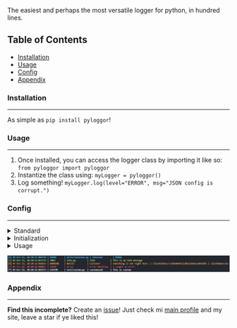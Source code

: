 The easiest and perhaps the most versatile logger for python, in hundred lines.

## Table of Contents
- [Installation](#Installation)
- [Usage](#Usage)
- [Config](#Config)
- [Appendix](#Appendix)

### Installation
---
As simple as `pip install pyloggor`!

### Usage
---
1) Once installed, you can access the logger class by importing it like so: `from pyloggor import pyloggor`
2) Instantize the class using: `myLogger = pyloggor()`
3) Log something! `myLogger.log(level="ERROR", msg="JSON config is corrupt.")`

### Config
---
<details>
	<summary> Standard </summary>

1. Standard Format.
	This currently does not support customizing the base format, however you CAN pass in extra variables per log, which gets added at the end of the standard format string.
	- Standard Format: `[P] DATE_TIME LEVEL FILE TOPIC MSG EXTRAS`

2. Level.
	- The default level hierarchy is: `DEBUG` -> `INFO` -> `WARNING` -> `ERROR` -> `CRITICAL`.
		- This means that if the level is `WARNING`, it will log all WARNINGs, ERRORs, and CRITICALs but not DEBUG and INFO messages.
	- You can pass in a custom level as well, which will not effect the level hierarchy and always print as well as log to file.

3. Colouring.
	- While passing in default or level_colours config, please pass it in the form of `level_colours={"LEVEL": "[VALID_COLOUR]"}`
	- Here, `VALID_COLOUR` can be any of colours listed [here](https://rich.readthedocs.io/en/stable/appendix/colors.html), additionaly, you can prefix them with `bold ` to make them bold.

</details>
<details>
	<summary> Initialization </summary>

1) `file_output_level`, `console_output_level`:
	Different levels for file and console output!
	- `pyloggor(file_output_level="DEBUG", console_output_level="ERROR")`
	- This will write ALL logs to file but only print ERRORs and CRITICALs to the console.
	- Both default to `DEBUG`.

2) `fn`:
	The file it will output to, leave empty if it should not output to file.
	- Pass in the file name, or the literal file location- it will create the file if it doens't exist.
	- Defaults to None.

3) `console_output`:
	Set this to `False` if you do not want it to print logs to the console. Defaults to `True`.
	
4) `topic_adjustment_space`, `file_adjustment_space`, `level_adjustment_space`:
	- The loggor automatically adds whitespace to the end of topics, file names and levels (passed during logging) to make the output appear more... beautiful, as seen below
	- Input as 0 for no adjustment space

5) `level_align`, `topic_align`, `file_align`:
	- Can be one of `left`, `center`, `centre`, `right`, all default to `left`.
	- Alignment of the text when it's wrapped with whitespace due to (4)

6) `level_colours`:
	Defines the colour the log message is printed in.
	- Pass in a dict structure like so:
		```json
		{
			"DEBUG": "[bold blue]",
			"INFO": "[bold green]",
			"WARNING": "[bold yellow]",
			"ERROR": "[bold red]",
			"CRITICAL": "[bold red]"
		}
		```
	- Colour names should be [rich]("https://github.com/Textualize/rich") compliant.
	- If no colour is set, it defaults to above mentioned, and if custom level is used, defaults to ``[bold white]``

7) `level_symbols`:
	Each log level has a level system at the start of the log entry.
	- Pass in a dict structure like so:
		```json
		{
			"DEBUG": "D",
			"INFO": "I",
			"WARNING": "W",
			"ERROR": "E",
			"CRITICAL": "C"
		}
		```
	- Defaults to above mentioned and to `*` for all else
	- This will get printed as `[D]` at the start of all log entries.
	- Check below for a visual example.

8) `delim`:
	Each field is separated by this deliminator, defaults to `|` (it gets wrapped with a space on each side).
	
9) `datefmt`:
	The datetime format in which the output is logged, defaults to `"%d-%b-%y, %H:%M:%S:%f"`
	It appears something like this: `01-Oct-22, 10:35:21:300273`

</details>
<details>
	<summary> Usage </summary>

1) `level`: Defaults to `DEBUG`
2) `topic`: The topic of the log entry, defaults to `"None"`
3) `file`: The file in which the log entry was done, useful for debugging! Defaults to `"NoFile"`
4) `msg`: The actual log message. I have no idea why people do this but it defaults to `"NoMessage"`
5) `extras`: A dict, of extras, which are printed beautifully.
6) `console_output`: boolean, defaults to logger default. Useful if you want to override logger default to print or not to print.
7) `file_output`: boolean, defaults to logger default. Same usecase as (6).

- You can also use `set_level()` to change the default logging level of the logger instance.
	- You an pass in `file_output_level` and `console_output_level`, both of which default to logger default if not passed.

```python
from pyloggor import pyloggor

logger = pyloggor(fn="log.txt")

logger.log(level="debug", msg="DEBUG", topic="Internal", file="utils/internal.py")
logger.log(level="info", msg="This is an info message", topic="Info", file="info.py", file_output=False)
logger.log(level="warning", msg="Something is not right here.", topic="Listener", extras={"clientOid": "1c7c36d3464f11edb212b89a2a091df6", "clientName": "Joe"})
logger.log(level="error", msg="I caught an error.", topic="Error Handling", file="eh.py")
logger.log(level="critical", msg="Unhandled exception.", topic="MAIN", file="main.py", console_output=False)
logger.log(level="custom", msg="This is custom", topic="customized", file="test/custom.py")
```
</details>

![output](https://github.com/PrivatePandaCO/pyloggor/blob/master/Assets/output.png)

### Appendix
---
**Find this incomplete?** Create an [issue](https://github.com/PrivatePandaCO/pyloggor/issues)!
Just check mi [main profile](https://github.com/ThePrivatePanda) and my site, leave a star if ye liked this!